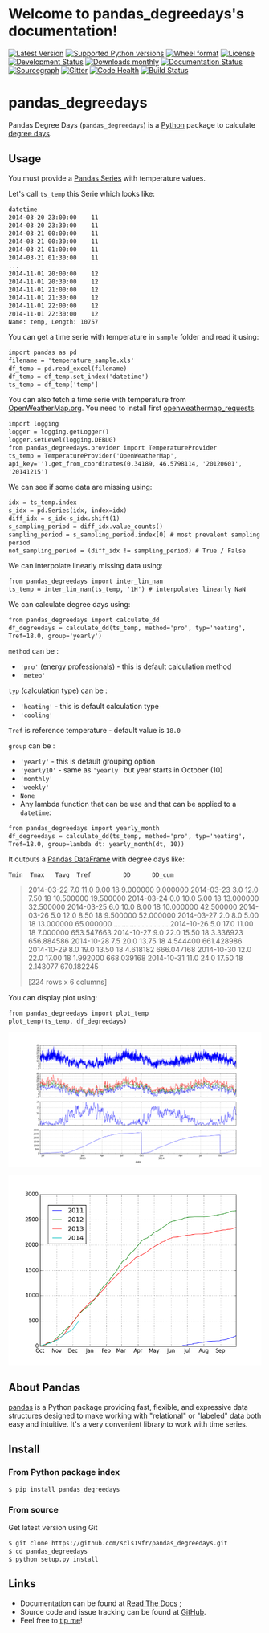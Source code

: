 Welcome to pandas\_degreedays's documentation!
==============================================

[![Latest Version](https://img.shields.io/pypi/v/pandas_degreedays.svg)](https://pypi.python.org/pypi/pandas_degreedays/)
[![Supported Python versions](https://img.shields.io/pypi/pyversions/pandas_degreedays.svg)](https://pypi.python.org/pypi/pandas_degreedays/)
[![Wheel format](https://img.shields.io/pypi/wheel/pandas_degreedays.svg)](https://pypi.python.org/pypi/pandas_degreedays/)
[![License](https://img.shields.io/pypi/l/pandas_degreedays.svg)](https://pypi.python.org/pypi/pandas_degreedays/)
[![Development Status](https://img.shields.io/pypi/status/pandas_degreedays.svg)](https://pypi.python.org/pypi/pandas_degreedays/)
[![Downloads monthly](https://img.shields.io/pypi/dm/pandas_degreedays.svg)](https://pypi.python.org/pypi/pandas_degreedays/)
[![Documentation Status](https://readthedocs.org/projects/pandas_degreedays/badge/?version=latest)](http://pandas_degreedays.readthedocs.org/en/latest/)
[![Sourcegraph](https://sourcegraph.com/api/repos/github.com/scls19fr/pandas_degreedays/.badges/status.png)](https://sourcegraph.com/github.com/scls19fr/pandas_degreedays)
[![Gitter](https://badges.gitter.im/Join%20Chat.svg)](https://gitter.im/scls19fr/pandas_degreedays?utm_source=badge&utm_medium=badge&utm_campaign=pr-badge&utm_content=badge)
[![Code Health](https://landscape.io/github/scls19fr/pandas_degreedays/master/landscape.svg?style=flat)](https://landscape.io/github/scls19fr/pandas_degreedays/master)
[![Build Status](https://travis-ci.org/scls19fr/pandas_degreedays.svg)](https://travis-ci.org/scls19fr/pandas_degreedays)


pandas\_degreedays
==================

Pandas Degree Days (`pandas_degreedays`) is a [Python](https://www.python.org/) package to calculate [degree days](http://en.wikipedia.org/wiki/Degree_day).

Usage
-----

You must provide a [Pandas Series](http://pandas.pydata.org/pandas-docs/stable/generated/pandas.Series.html) with temperature values.

Let's call `ts_temp` this Serie which looks like:

    datetime
    2014-03-20 23:00:00    11
    2014-03-20 23:30:00    11
    2014-03-21 00:00:00    11
    2014-03-21 00:30:00    11
    2014-03-21 01:00:00    11
    2014-03-21 01:30:00    11
    ...
    2014-11-01 20:00:00    12
    2014-11-01 20:30:00    12
    2014-11-01 21:00:00    12
    2014-11-01 21:30:00    12
    2014-11-01 22:00:00    12
    2014-11-01 22:30:00    12
    Name: temp, Length: 10757

You can get a time serie with temperature in `sample` folder and read it using:

    import pandas as pd
    filename = 'temperature_sample.xls'
    df_temp = pd.read_excel(filename)
    df_temp = df_temp.set_index('datetime')
    ts_temp = df_temp['temp']

You can also fetch a time serie with temperature from [OpenWeatherMap.org](http://www.openweathermap.org/). You need to install first [openweathermap\_requests](http://openweathermap-requests.readthedocs.org/).

    import logging
    logger = logging.getLogger()
    logger.setLevel(logging.DEBUG)
    from pandas_degreedays.provider import TemperatureProvider
    ts_temp = TemperatureProvider('OpenWeatherMap', api_key='').get_from_coordinates(0.34189, 46.5798114, '20120601', '20141215')

We can see if some data are missing using:

    idx = ts_temp.index
    s_idx = pd.Series(idx, index=idx)
    diff_idx = s_idx-s_idx.shift(1)
    s_sampling_period = diff_idx.value_counts()
    sampling_period = s_sampling_period.index[0] # most prevalent sampling period
    not_sampling_period = (diff_idx != sampling_period) # True / False

We can interpolate linearly missing data using:

    from pandas_degreedays import inter_lin_nan 
    ts_temp = inter_lin_nan(ts_temp, '1H') # interpolates linearly NaN

We can calculate degree days using:

    from pandas_degreedays import calculate_dd
    df_degreedays = calculate_dd(ts_temp, method='pro', typ='heating', Tref=18.0, group='yearly')

`method` can be :  
-   `'pro'` (energy professionals) - this is default calculation method
-   `'meteo'`

`typ` (calculation type) can be :  
-   `'heating'` - this is default calculation type
-   `'cooling'`

`Tref` is reference temperature - default value is `18.0`

`group` can be :  
-   `'yearly'` - this is default grouping option
-   `'yearly10'` - same as `'yearly'` but year starts in October (10)
-   `'monthly'`
-   `'weekly'`
-   `None`
-   Any lambda function that can be use and that can be applied to a `datetime`:

<!-- -->

    from pandas_degreedays import yearly_month
    df_degreedays = calculate_dd(ts_temp, method='pro', typ='heating', Tref=18.0, group=lambda dt: yearly_month(dt, 10))

It outputs a [Pandas DataFrame](http://pandas.pydata.org/pandas-docs/stable/generated/pandas.DataFrame.html) with degree days like:

    Tmin  Tmax   Tavg  Tref         DD      DD_cum

> 2014-03-22 7.0 11.0 9.00 18 9.000000 9.000000 2014-03-23 3.0 12.0 7.50 18 10.500000 19.500000 2014-03-24 0.0 10.0 5.00 18 13.000000 32.500000 2014-03-25 6.0 10.0 8.00 18 10.000000 42.500000 2014-03-26 5.0 12.0 8.50 18 9.500000 52.000000 2014-03-27 2.0 8.0 5.00 18 13.000000 65.000000 ... ... ... ... ... ... ... 2014-10-26 5.0 17.0 11.00 18 7.000000 653.547663 2014-10-27 9.0 22.0 15.50 18 3.336923 656.884586 2014-10-28 7.5 20.0 13.75 18 4.544400 661.428986 2014-10-29 8.0 19.0 13.50 18 4.618182 666.047168 2014-10-30 12.0 22.0 17.00 18 1.992000 668.039168 2014-10-31 11.0 24.0 17.50 18 2.143077 670.182245
>
> [224 rows x 6 columns]

You can display plot using:

    from pandas_degreedays import plot_temp
    plot_temp(ts_temp, df_degreedays)

![](img/figure_yearly10.png)

![](img/figure_yearly10_comp.png)

About Pandas
------------

[pandas](http://pandas.pydata.org/) is a Python package providing fast, flexible, and expressive data structures designed to make working with "relational" or "labeled" data both easy and intuitive. It's a very convenient library to work with time series.

Install
-------

### From Python package index

    $ pip install pandas_degreedays

### From source

Get latest version using Git

    $ git clone https://github.com/scls19fr/pandas_degreedays.git
    $ cd pandas_degreedays
    $ python setup.py install

Links
-----

-   Documentation can be found at [Read The Docs](http://pandas-degreedays.readthedocs.org/) ;
-   Source code and issue tracking can be found at [GitHub](https://github.com/scls19fr/pandas_degreedays).
-   Feel free to [tip me](https://gratipay.com/scls19fr/)!

